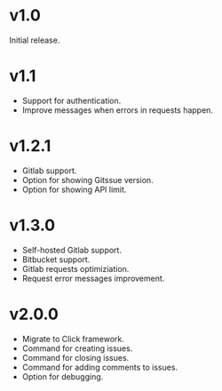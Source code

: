 # v1.0

Initial release.

# v1.1

* Support for authentication.
* Improve messages when errors in requests happen.

# v1.2.1

* Gitlab support.
* Option for showing Gitssue version.
* Option for showing API limit.

# v1.3.0

* Self-hosted Gitlab support.
* Bitbucket support.
* Gitlab requests optimiziation.
* Request error messages improvement.

# v2.0.0

* Migrate to Click framework.
* Command for creating issues.
* Command for closing issues.
* Command for adding comments to issues.
* Option for debugging.
